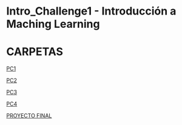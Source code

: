 # Intro_Challenge1 - Introducción a Maching Learning


# CARPETAS
[PC1](https://github.com/Fx2048/Intro_Challenge1/tree/main/PC1_INTRO)

[PC2]()

[PC3]()

[PC4]()

[PROYECTO FINAL]()
